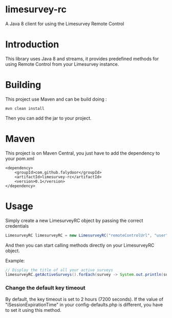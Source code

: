 # limesurvey-rc
A Java 8 client for using the Limesurvey Remote Control

# Introduction
This library uses Java 8 and streams, it provides predefined methods for using Remote Control from your Limesurvey instance.

# Building
This project use Maven and can be build doing :
```
mvn clean install
```
Then you can add the jar to your project.

# Maven

This project is on Maven Central, you just have to add the dependency to your pom.xml
```
<dependency>
    <groupId>com.github.falydoor</groupId>
    <artifactId>limesurvey-rc</artifactId>
    <version>0.1</version>
</dependency>
```

# Usage
Simply create a new LimesurveyRC object by passing the correct credentials
```java
LimesurveyRC limesurveyRC = new LimesurveyRC("remoteControlUrl", "user", "password");
```
And then you can start calling methods directly on your LimesurveyRC object.

Example:
```java
// Display the title of all your active surveys
limesurveyRC.getActiveSurveys().forEach(survey -> System.out.println(survey.getTitle()));
```

### Change the default key timeout
By default, the key timeout is set to 2 hours (7200 seconds).
If the value of "iSessionExpirationTime" in your config-defaults.php is different, you have to set it using this method.
